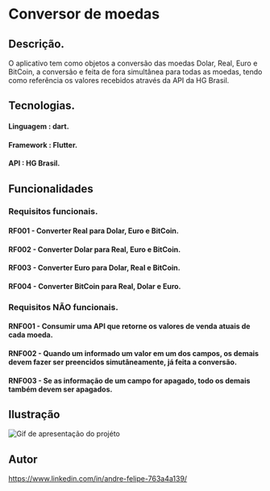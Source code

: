 # Conversor de moedas

## Descrição.

<p>O aplicativo tem como objetos a conversão das moedas Dolar, Real, Euro e BitCoin, a conversão e feita de fora simultânea para todas as moedas, tendo como referência os valores recebidos através da API da HG Brasil.</p>

## Tecnologias.
#### Linguagem : dart.
#### Framework : Flutter.
#### API : HG Brasil.

## Funcionalidades

### Requisitos funcionais.
#### RF001 - Converter Real para Dolar, Euro e BitCoin.
#### RF002 - Converter Dolar para Real, Euro e BitCoin.
#### RF003 - Converter Euro para Dolar, Real e BitCoin.
#### RF004 - Converter BitCoin para Real, Dolar e Euro.

### Requisitos NÃO funcionais.
#### RNF001 - Consumir uma API que retorne os valores de venda atuais de cada moeda.
#### RNF002 - Quando um informado um valor em um dos campos, os demais devem fazer ser preencidos simutâneamente, já feita a conversão.
#### RNF003 - Se as informação de um campo for apagado, todo os demais também devem ser apagados.

## Ilustração

![Gif de apresentação do projéto](https://github.com/AndreFSRamos/GifCards/blob/main/app_conversor_moedas.gif)

## Autor

https://www.linkedin.com/in/andre-felipe-763a4a139/
